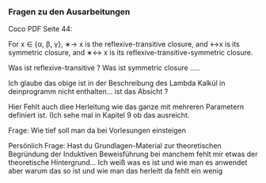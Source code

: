 ### Fragen zu den Ausarbeitungen

Coco PDF Seite 44:

For x ∈ {α, β, γ}, ∗→x is the reflexive-transitive closure, and ↔x is its symmetricclosure, and ∗↔x is its reflexive-transitive-symmetric closure.

Was ist reflexive-transitive ?
Was ist symmetric closure
.....

Ich glaube das obige ist in der Beschreibung des Lambda Kalkül in deinprogramm nicht enthalten... ist das Absicht ?

Hier Fehlt auch diee Herleitung wie das ganze mit mehreren Parametern definiert ist. 
(Ich sehe mal in Kapitel 9 ob das ausreicht. 

Frage: Wie tief soll man da bei Vorlesungen einsteigen

Persönlich Frage: Hast du Grundlagen-Material zur theoretischen Begründung der Induktiven Beweisführung bei manchem fehlt mir etwas der theoretische Hintergrund... Ich weiß was es ist und wie man es anwendet aber warum das so ist und wie man das herleitt da fehlt ein wenig 



